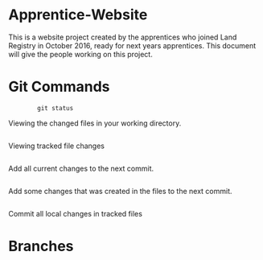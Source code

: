 # Apprentice-Website
This is a website project created by the apprentices who joined Land Registry in October 2016, ready for next years apprentices.
This document will give the people working on this project.

# Git Commands

            git status
Viewing the changed files in your working directory.

``` git diff: 
``` 
Viewing tracked file changes

```git add. 
```
Add all current changes to the next commit.

``` git add -p <file:
 ``` 
 Add some changes that was created in the files to the next commit. 
 
``` git commit -a:
  ``` 
  Commit all local changes in tracked files

# Branches
